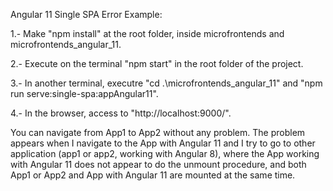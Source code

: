 Angular 11 Single SPA Error Example:

1.- Make "npm install" at the root folder, inside microfrontends and microfrontends_angular_11.

2.- Execute on the terminal "npm start" in the root folder of the project.

3.- In another terminal, executre "cd .\microfrontends_angular_11\" and "npm run serve:single-spa:appAngular11".

4.- In the browser, access to "http://localhost:9000/".

You can navigate from App1 to App2 without any problem. The problem appears when I navigate to the App with Angular 11 and I try to go to other application (app1 or app2, working with Angular 8), where the App working with Angular 11 does not appear to do the unmount procedure, and both App1 or App2 and App with Angular 11 are mounted at the same time.
